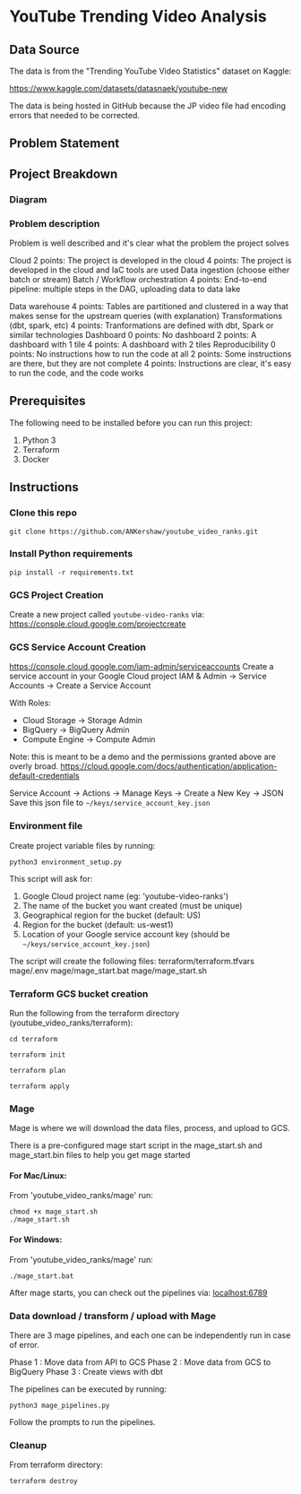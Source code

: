 # YouTube Trending Video Analysis

## Data Source 

The data is from the "Trending YouTube Video Statistics" dataset on Kaggle:

https://www.kaggle.com/datasets/datasnaek/youtube-new

The data is being hosted in GitHub because the JP video file had encoding errors that needed to be corrected. 

## Problem Statement

## Project Breakdown

### Diagram

### Problem description
 Problem is well described and it's clear what the problem the project solves

Cloud
2 points: The project is developed in the cloud
4 points: The project is developed in the cloud and IaC tools are used
Data ingestion (choose either batch or stream)
Batch / Workflow orchestration
4 points: End-to-end pipeline: multiple steps in the DAG, uploading data to data lake

Data warehouse
4 points: Tables are partitioned and clustered in a way that makes sense for the upstream queries (with explanation)
Transformations (dbt, spark, etc)
4 points: Tranformations are defined with dbt, Spark or similar technologies
Dashboard
0 points: No dashboard
2 points: A dashboard with 1 tile
4 points: A dashboard with 2 tiles
Reproducibility
0 points: No instructions how to run the code at all
2 points: Some instructions are there, but they are not complete
4 points: Instructions are clear, it's easy to run the code, and the code works


## Prerequisites

The following need to be installed before you can run this project:
1. Python 3 
2. Terraform
3. Docker


## Instructions

### Clone this repo

``` commandline
git clone https://github.com/ANKershaw/youtube_video_ranks.git
```

### Install Python requirements

```commandline
pip install -r requirements.txt
```


### GCS Project Creation

Create a new project called `youtube-video-ranks` via: https://console.cloud.google.com/projectcreate

### GCS Service Account Creation

https://console.cloud.google.com/iam-admin/serviceaccounts
Create a service account in your Google Cloud project 
IAM & Admin -> Service Accounts -> Create a Service Account 
<p>With Roles:

* Cloud Storage -> Storage Admin
* BigQuery -> BigQuery Admin
* Compute Engine -> Compute Admin 


Note: this is meant to be a demo and the permissions granted above are overly broad. 
https://cloud.google.com/docs/authentication/application-default-credentials

Service Account -> Actions -> Manage Keys -> Create a New Key -> JSON
    Save this json file to `~/keys/service_account_key.json`

### Environment file

Create project variable files by running:

```commandline
python3 environment_setup.py
```
This script will ask for:
1. Google Cloud project name (eg: 'youtube-video-ranks')
2. The name of the bucket you want created (must be unique)
3. Geographical region for the bucket (default: US)
4. Region for the bucket (default: us-west1)
5. Location of your Google service account key (should be `~/keys/service_account_key.json`)

The script will create the following files:
    terraform/terraform.tfvars
    mage/.env
    mage/mage_start.bat
    mage/mage_start.sh


### Terraform GCS bucket creation

Run the following from the terraform directory (youtube_video_ranks/terraform):
```commandline
cd terraform

terraform init

terraform plan

terraform apply
```
    

### Mage

Mage is where we will download the data files, process, and upload to GCS. 
<p>There is a pre-configured mage start script in the mage_start.sh and mage_start.bin files to help you get mage started

#### For Mac/Linux:
From 'youtube_video_ranks/mage' run:
```commandline
chmod +x mage_start.sh
./mage_start.sh
```

#### For Windows:
From 'youtube_video_ranks/mage' run:
```commandline
./mage_start.bat
```

After mage starts, you can check out the pipelines via:
[localhost:6789](http://localhost:6789/pipelines/youtube_video_ranks/edit?sideview=tree)

### Data download / transform / upload with Mage

There are 3 mage pipelines, and each one can be independently run in case of error.

Phase 1 : Move data from API to GCS
Phase 2 : Move data from GCS to BigQuery
Phase 3 : Create views with dbt 

The pipelines can be executed by running:
```commandline
python3 mage_pipelines.py
```

Follow the prompts to run the pipelines. 


### Cleanup

From terraform directory:
```commandline
terraform destroy
```
